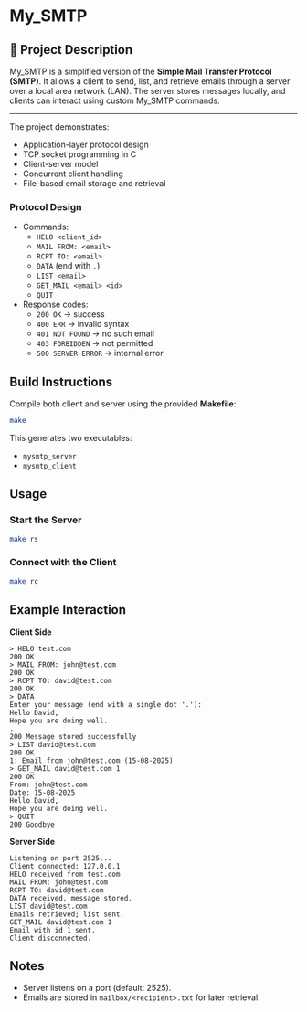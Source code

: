 
# My\_SMTP

## 📖 Project Description

My\_SMTP is a simplified version of the **Simple Mail Transfer Protocol (SMTP)**.
It allows a client to send, list, and retrieve emails through a server over a local area network (LAN).
The server stores messages locally, and clients can interact using custom My\_SMTP commands.

---

The project demonstrates:

* Application-layer protocol design
* TCP socket programming in C
* Client-server model
* Concurrent client handling
* File-based email storage and retrieval

### **Protocol Design**

   * Commands:
     * `HELO <client_id>`
     * `MAIL FROM: <email>`
     * `RCPT TO: <email>`
     * `DATA` (end with `.`)
     * `LIST <email>`
     * `GET_MAIL <email> <id>`
     * `QUIT`
   * Response codes:
     * `200 OK` → success
     * `400 ERR` → invalid syntax
     * `401 NOT FOUND` → no such email
     * `403 FORBIDDEN` → not permitted
     * `500 SERVER ERROR` → internal error

## Build Instructions

Compile both client and server using the provided **Makefile**:

```bash
make
```

This generates two executables:

* `mysmtp_server`
* `mysmtp_client`


## Usage

### Start the Server

```bash
make rs
```

### Connect with the Client

```bash
make rc
```

## Example Interaction

**Client Side**

```
> HELO test.com
200 OK
> MAIL FROM: john@test.com
200 OK
> RCPT TO: david@test.com
200 OK
> DATA
Enter your message (end with a single dot '.'):
Hello David,
Hope you are doing well.
.
200 Message stored successfully
> LIST david@test.com
200 OK
1: Email from john@test.com (15-08-2025)
> GET_MAIL david@test.com 1
200 OK
From: john@test.com
Date: 15-08-2025
Hello David,
Hope you are doing well.
> QUIT
200 Goodbye
```

**Server Side**

```
Listening on port 2525...
Client connected: 127.0.0.1
HELO received from test.com
MAIL FROM: john@test.com
RCPT TO: david@test.com
DATA received, message stored.
LIST david@test.com
Emails retrieved; list sent.
GET_MAIL david@test.com 1
Email with id 1 sent.
Client disconnected.
```

## Notes

   * Server listens on a port (default: 2525).
   * Emails are stored in `mailbox/<recipient>.txt` for later retrieval.